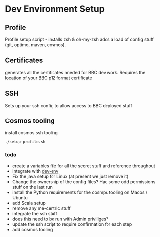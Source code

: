 # Dev Environment Setup

## Profile

Profile setup script - installs zsh & oh-my-zsh adds a load of config stuff (git, optimo, maven, cosmos).

## Certificates

generates all the certificates nneded for BBC dev work. Requires the location of your BBC p12 format certificate

## SSH

Sets up your ssh config to allow access to BBC deployed stuff

## Cosmos tooling

install cosmos ssh tooling

```bash
./setup-profile.sh
```

### todo

* create a variables file for all the secret stuff and reference throughout
* integrate with [dev-env](https://github.com/phillipbarron/dev-env)
* Fix the java setup for Linux (at present we just remove it)
* Change the ownership of the config files? Had some odd permissions stuff on the last run
* install the Python requirements for the cosmps tooling on Macos / Ubuntu
* add Scala setup
* remove any me-centric stuff
* integrate the ssh stuff
* does this need to be run with Admin priviliges?
* update the ssh script to require confirmation for each step
* add cosmos tooling

